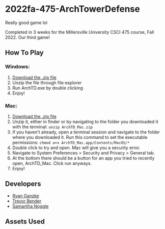 # 2022fa-475-ArchTowerDefense

Really good game lol  

Completed in 3 weeks for the Millersville University CSCI 475 course, Fall 2022. Our third game!

## How To Play

### Windows:
1. [Download the .zip file](https://drive.google.com/file/d/1a9mt5BIC53jh0mG13StUDxuFlhp7PcLe/view?usp=sharing)
2. Unzip the file through file explorer
3. Run ArchTD.exe by double clicking
4. Enjoy!


### Mac:
1. [Download the .zip file]()
2. Unzip it, either in finder or by navigating to the folder you downloaded it with the terminal: ```unzip ArchTD_Mac.zip```
3. If you haven't already, open a terminal session and navigate to the folder where you downloaded it. Run this command to set the executable permissions: ```chmod a+x ArchTD_Mac.app/Contents/MacOS/* ```
3. Double click to try and open. Mac will give you a security error.
4. Navigate to System Preferences > Security and Privacy > General tab. 
5. At the bottom there should be a button for an app you tried to recently open, ArchTD_Mac. Click run anyways.
6. Enjoy!

## Developers
- [Ryan Ganzke](https://github.com/anOrgandroiD)
- [Trevor Bender](https://github.com/Spyder-Monkey)
- [Samantha Noggle](https://github.com/astruxie)

## Assets Used
